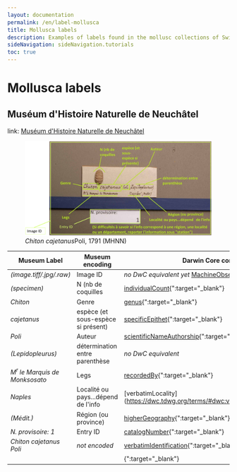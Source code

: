 ```yaml
---
layout: documentation
permalink: /en/label-mollusca
title: Mollusca labels
description: Examples of labels found in the mollusc collections of Switzerland and their corresponding Darwin Core encoding
sideNavigation: sideNavigation.tutorials
toc: true
---
```


<head>
  <!-- Lightbox2 CSS -->
  <link href="https://cdnjs.cloudflare.com/ajax/libs/lightbox2/2.11.3/css/lightbox.min.css" rel="stylesheet">
  <!-- Your existing CSS -->
  
  <!-- Lightbox2 JavaScript -->
  <script src="https://cdnjs.cloudflare.com/ajax/libs/lightbox2/2.11.3/js/lightbox-plus-jquery.min.js"></script>
  <!-- Your existing JavaScript -->
</head>

# Mollusca labels

## Muséum d'Histoire Naturelle de Neuchâtel

link: [Muséum d'Histoire Naturelle de Neuchâtel](https://www.museum-neuchatel.ch/collections/)

<figure class="has-text-centered">
  <a href="/assets/images/categories/label_Mollusca.png" data-lightbox="image-1" data-title="Label Mollusca MHNN-Nprov-1">
    <img src="/assets/images/categories/label_Mollusca.png" alt="<i>Chiton cajetanus</i> Poli, 1791 (MHNN)" />
  </a>
  <figcaption><i>Chiton cajetanus</i>Poli, 1791 (MHNN)</figcaption>
</figure>

| Museum Label | Museum encoding | Darwin Core correspondance |
| ------------ | --------------- | -------------------------- |
| _(image.tiff/.jpg/.raw)_ | Image ID | _no DwC equivalent yet_ [MachineObservation](https://dwc.tdwg.org/terms/#machineobservation){":target="_blank"} |
| _(specimen)_ | N (nb de coquilles | [individualCount](https://dwc.tdwg.org/terms/#dwc:individualCount){":target="_blank"} |
| _Chiton_ | Genre | [genus](https://dwc.tdwg.org/terms/#dwc:genus){":target="_blank"} |
| _cajetanus_ | espèce (et sous-espèce si présent) | [specificEpithet](https://dwc.tdwg.org/terms/#dwc:specificEpithet){":target="_blank"} |
| _Poli_ | Auteur | [scientificNameAuthorship](https://dwc.tdwg.org/terms/#dwc:scientificNameAuthorship){":target="_blank"} |
| _(Lepidopleurus)_ | détermination entre parenthèse | _no DwC equivalent_ |
| _M<sup>r</sup> le Marquis de Monksosato_ | Legs | [recordedBy](https://dwc.tdwg.org/terms/#dwc:recordedBy){":target="_blank"} |
| _Naples_ | Localité ou pays...dépend de l'info | [verbatimLocality](https://dwc.tdwg.org/terms/#dwc:verbatimLocality{":target="_blank"} |
| _(Médit.)_ | Région (ou province) | [higherGeography](https://dwc.tdwg.org/terms/#dwc:higherGeography){":target="_blank"} |
| _N. provisoire: 1_ | Entry ID | [catalogNumber](https://dwc.tdwg.org/terms/#dwc:catalogNumber){":target="_blank"} |
| _Chiton cajetanus Poli_ | _not encoded_ | [verbatimIdentification](https://dwc.tdwg.org/terms/#dwc:verbatimIdentification){":target="_blank"} |
|  |  | [](){":target="_blank"} |
